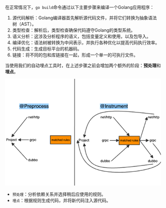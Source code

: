 在正常情况下，`go build`命令通过以下主要步骤来编译一个Golang应用程序：

1. 源代码解析：Golang编译器首先解析源代码文件，并将它们转换为抽象语法树（AST）。
2. 类型检查：解析后，类型检查确保代码遵守Golang的类型系统。
3. 语义分析：这涉及分析程序的语义，包括变量定义和使用，以及包导入。
4. 编译优化：语法树被转换为中间表示，并执行各种优化以提高代码执行效率。
5. 代码生成：生成目标平台的机器码。
6. 链接：将不同的包和库链接在一起，形成一个单一的可执行文件。

当使用我们的自动埋点工具时，在上述步骤之前会增加两个额外的阶段：**预处理**和**埋点**。

![](../../public/workflow.png)

- `预处理`：分析依赖关系并选择稍后应使用的规则。
- `埋点`：根据规则生成代码，并将新代码注入源代码。
